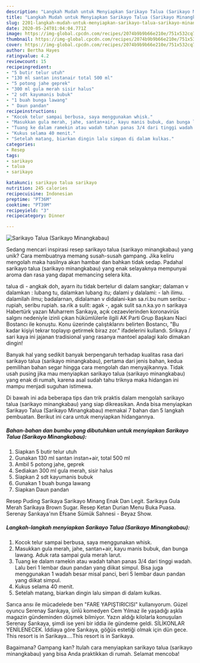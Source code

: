 ```yaml
---
description: "Langkah Mudah untuk Menyiapkan Sarikayo Talua (Sarikayo Minangkabau) yang Lezat"
title: "Langkah Mudah untuk Menyiapkan Sarikayo Talua (Sarikayo Minangkabau) yang Lezat"
slug: 2201-langkah-mudah-untuk-menyiapkan-sarikayo-talua-sarikayo-minangkabau-yang-lezat
date: 2020-05-24T01:04:04.771Z
image: https://img-global.cpcdn.com/recipes/2074b9b9b66e210e/751x532cq70/sarikayo-talua-sarikayo-minangkabau-foto-resep-utama.jpg
thumbnail: https://img-global.cpcdn.com/recipes/2074b9b9b66e210e/751x532cq70/sarikayo-talua-sarikayo-minangkabau-foto-resep-utama.jpg
cover: https://img-global.cpcdn.com/recipes/2074b9b9b66e210e/751x532cq70/sarikayo-talua-sarikayo-minangkabau-foto-resep-utama.jpg
author: Bertha Hayes
ratingvalue: 4.2
reviewcount: 15
recipeingredient:
- "5 butir telur utuh"
- "130 ml santan instanair total 500 ml"
- "5 potong jahe geprek"
- "300 ml gula merah sisir halus"
- "2 sdt kayumanis bubuk"
- "1 buah bunga lawang"
- " Daun pandan"
recipeinstructions:
- "Kocok telur sampai berbusa, saya menggunakan whisk."
- "Masukkan gula merah, jahe, santan+air, kayu manis bubuk, dan bunga lawang. Aduk rata sampai gula merah larut."
- "Tuang ke dalam ramekin atau wadah tahan panas 3/4 dari tinggi wadah. Lalu beri 1 lembar daun pandan yang diikat simpul. Bisa juga menggunakan 1 wadah besar misal panci, beri 5 lembar daun pandan yang diikat simpul."
- "Kukus selama 40 menit."
- "Setelah matang, biarkan dingin lalu simpan di dalam kulkas."
categories:
- Resep
tags:
- sarikayo
- talua
- sarikayo

katakunci: sarikayo talua sarikayo 
nutrition: 245 calories
recipecuisine: Indonesian
preptime: "PT36M"
cooktime: "PT39M"
recipeyield: "3"
recipecategory: Dinner

---
```



![Sarikayo Talua (Sarikayo Minangkabau)](https://img-global.cpcdn.com/recipes/2074b9b9b66e210e/751x532cq70/sarikayo-talua-sarikayo-minangkabau-foto-resep-utama.jpg)

Sedang mencari inspirasi resep sarikayo talua (sarikayo minangkabau) yang unik? Cara membuatnya memang susah-susah gampang. Jika keliru mengolah maka hasilnya akan hambar dan bahkan tidak sedap. Padahal sarikayo talua (sarikayo minangkabau) yang enak selayaknya mempunyai aroma dan rasa yang dapat memancing selera kita.

talua di - angkak doh, ayarn itu tidak bertelur di dalam sangkar; dalaman v dalamkan : lubang tu, dalamkan lubang itu; dalami y dalalami: - lah ilimu. dalamilah ilmu; badalarnan, didalaman v didalani-kan sa.ri.bu num seribu: - rupiah, seribu rupiah. sa.rik a sulit: agak -, agak sulit sa.n.ka.yo n sarikaya Habertürk yazarı Muharrem Sarıkaya, açık cezaevlerinden koronavirüs salgını nedeniyle izinli çıkan hükümlülerle ilgili AK Parti Grup Başkanı Naci Bostancı ile konuştu. Konu üzerinde çalıştıklarını belirten Bostancı, &#34;Bu kadar kişiyi tekrar toplayıp getirmek biraz zor.&#34; ifadelerini kullandı. Srikaya / sari kaya ini jajanan tradisional yang rasanya mantoel apalagi kalo dimakan dingin!

Banyak hal yang sedikit banyak berpengaruh terhadap kualitas rasa dari sarikayo talua (sarikayo minangkabau), pertama dari jenis bahan, kedua pemilihan bahan segar hingga cara mengolah dan menyajikannya. Tidak usah pusing jika mau menyiapkan sarikayo talua (sarikayo minangkabau) yang enak di rumah, karena asal sudah tahu triknya maka hidangan ini mampu menjadi suguhan istimewa.


Di bawah ini ada beberapa tips dan trik praktis dalam mengolah sarikayo talua (sarikayo minangkabau) yang siap dikreasikan. Anda bisa menyiapkan Sarikayo Talua (Sarikayo Minangkabau) memakai 7 bahan dan 5 langkah pembuatan. Berikut ini cara untuk menyiapkan hidangannya.

<!--inarticleads1-->

##### Bahan-bahan dan bumbu yang dibutuhkan untuk menyiapkan Sarikayo Talua (Sarikayo Minangkabau):

1. Siapkan 5 butir telur utuh
1. Gunakan 130 ml santan instan+air, total 500 ml
1. Ambil 5 potong jahe, geprek
1. Sediakan 300 ml gula merah, sisir halus
1. Siapkan 2 sdt kayumanis bubuk
1. Gunakan 1 buah bunga lawang
1. Siapkan  Daun pandan


Resep Puding Sarikaya Sarikayo Minang Enak Dan Legit. Sarikaya Gula Merah Sarikaya Brown Sugar. Resep Ketan Durian Menu Buka Puasa. Serenay Sarıkaya&#39;nın Efsane Sümük Sahnesi - Beyaz Show. 

<!--inarticleads2-->

##### Langkah-langkah menyiapkan Sarikayo Talua (Sarikayo Minangkabau):

1. Kocok telur sampai berbusa, saya menggunakan whisk.
1. Masukkan gula merah, jahe, santan+air, kayu manis bubuk, dan bunga lawang. Aduk rata sampai gula merah larut.
1. Tuang ke dalam ramekin atau wadah tahan panas 3/4 dari tinggi wadah. Lalu beri 1 lembar daun pandan yang diikat simpul. Bisa juga menggunakan 1 wadah besar misal panci, beri 5 lembar daun pandan yang diikat simpul.
1. Kukus selama 40 menit.
1. Setelah matang, biarkan dingin lalu simpan di dalam kulkas.


Sarıca arısı ile mücadelede ben &#34;FARE YAPIŞTIRICISI&#34; kullanıyorum. Güzel oyuncu Serenay Sarıkaya, ünlü komedyen Cem Yılmaz ile yaşadığı aşkla magazin gündeminden düşmek bilmiyor. Yazın aldığı kilolarla konuşulan Serenay Sarıkaya, şimdi ise yeni bir iddia ile gündeme geldi. SİLİKONLAR YENİLENECEK. İddiaya göre Sarıkaya, göğüs estetiği olmak için dün gece. This resort is in Sarikaya.…This resort is in Sarikaya. 

Bagaimana? Gampang kan? Itulah cara menyiapkan sarikayo talua (sarikayo minangkabau) yang bisa Anda praktikkan di rumah. Selamat mencoba!
